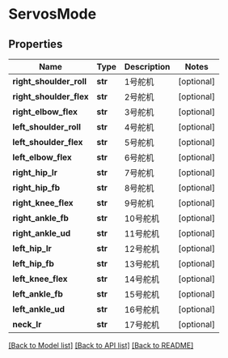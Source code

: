# ServosMode

## Properties
Name | Type | Description | Notes
------------ | ------------- | ------------- | -------------
**right_shoulder_roll** | **str** | 1号舵机 | [optional] 
**right_shoulder_flex** | **str** | 2号舵机 | [optional] 
**right_elbow_flex** | **str** | 3号舵机 | [optional] 
**left_shoulder_roll** | **str** | 4号舵机 | [optional] 
**left_shoulder_flex** | **str** | 5号舵机 | [optional] 
**left_elbow_flex** | **str** | 6号舵机 | [optional] 
**right_hip_lr** | **str** | 7号舵机 | [optional] 
**right_hip_fb** | **str** | 8号舵机 | [optional] 
**right_knee_flex** | **str** | 9号舵机 | [optional] 
**right_ankle_fb** | **str** | 10号舵机 | [optional] 
**right_ankle_ud** | **str** | 11号舵机 | [optional] 
**left_hip_lr** | **str** | 12号舵机 | [optional] 
**left_hip_fb** | **str** | 13号舵机 | [optional] 
**left_knee_flex** | **str** | 14号舵机 | [optional] 
**left_ankle_fb** | **str** | 15号舵机 | [optional] 
**left_ankle_ud** | **str** | 16号舵机 | [optional] 
**neck_lr** | **str** | 17号舵机 | [optional] 

[[Back to Model list]](../README.md#documentation-for-models) [[Back to API list]](../README.md#documentation-for-api-endpoints) [[Back to README]](../README.md)


